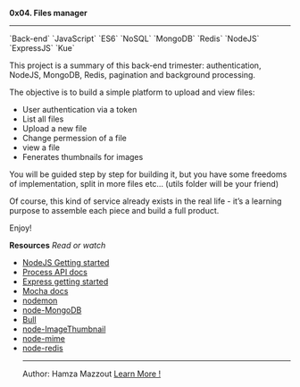 <b> 0x04. Files manager</b>
<hr>
`Back-end` `JavaScript` `ES6` `NoSQL` `MongoDB` `Redis` `NodeJS` `ExpressJS` `Kue`

This project is a summary of this back-end trimester: authentication, NodeJS, MongoDB, Redis, pagination and background processing.

The objective is to build a simple platform to upload and view files:
<ul>
	<li>User authentication via a token</li>
	<li>List all files</li>
	<li>Upload a new file</li>
	<li>Change permession of a file</li>
	<li>view a file</li>
	<li>Fenerates thumbnails for images</li>
</ul>

You will be guided step by step for building it, but you have some freedoms of implementation, split in more files etc… (utils folder will be your friend)

Of course, this kind of service already exists in the real life - it’s a learning purpose to assemble each piece and build a full product.

Enjoy!

<b>Resources</b>
<i>Read or watch</i>
<ul>
	<li>
<a href="https://nodejs.org/en/learn/getting-started/introduction-to-nodejs">NodeJS Getting started</a>
	</li>
	<li>
		<a href="https://node.readthedocs.io/en/latest/api/process/">Process API docs</a>
	</li>
	<li>
		<a href="https://expressjs.com/en/starter/installing.html">Express getting started</a>
	</li>
	<li>
		<a href="https://mochajs.org/">Mocha docs</a>
	</li>
	<li>
		<a href="https://github.com/remy/nodemon#nodemon">nodemon</a>
	</li>
	<li>
		<a href="https://github.com/mongodb/node-mongodb-native">node-MongoDB</a>
	</li>
	<li>
		<a href="https://github.com/OptimalBits/bull.git">Bull</a>
	</li>
	<li>
		<a href="https://www.npmjs.com/package/image-thumbnail">node-ImageThumbnail</a>
	</li>
	<li>
		<a href="https://www.npmjs.com/package/mime-types">node-mime</a>
	</li>
	<li>
		<a href="https://github.com/redis/node-redis">node-redis</a>
	</li>
<hr>

Author: Hamza Mazzout <a href="https://fs.blog/feynman-learning-technique/">Learn More !</a>
